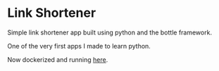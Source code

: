 # Link Shortener

Simple link shortener app built using python and the bottle framework.

One of the very first apps I made to learn python.

Now dockerized and running [here](https://link.paudel.me).
